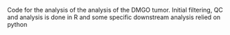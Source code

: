 Code for the analysis of the analysis of the DMGO tumor. 
Initial filtering, QC and analysis is done in R and some specific downstream analysis relied on python
